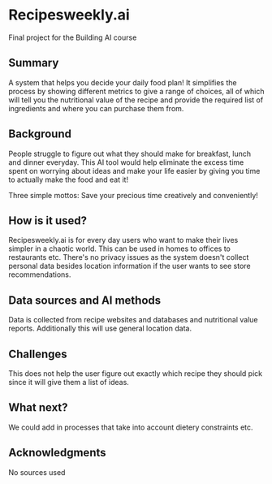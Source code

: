 
# Recipesweekly.ai

Final project for the Building AI course

## Summary

A system that helps you decide your daily food plan! It simplifies the process by showing different metrics to give a range of choices, all of which will tell you the nutritional value of the recipe and provide the required list of ingredients and where you can purchase them from. 


## Background

People struggle to figure out what they should make for breakfast, lunch and dinner everyday. This AI tool would help eliminate the excess time spent on worrying about ideas and make your life easier by giving you time to actually make the food and eat it!

Three simple mottos: Save your precious time creatively and conveniently!

## How is it used?

Recipesweekly.ai is for every day users who want to make their lives simpler in a chaotic world. 
This can be used in homes to offices to restaurants etc. 
There's no privacy issues as the system doesn't collect personal data besides location information if the user wants to see store recommendations.

## Data sources and AI methods

Data is collected from recipe websites and databases and nutritional value reports. Additionally this will use general location data.

## Challenges

This does not help the user figure out exactly which recipe they should pick since it will give them a list of ideas.

## What next?

We could add in processes that take into account dietery constraints etc.

## Acknowledgments

No sources used
